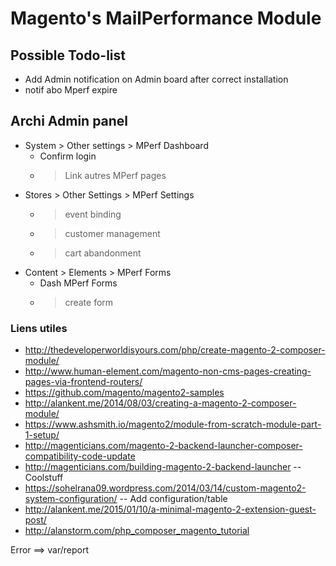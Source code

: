 # Magento's MailPerformance Module
## Possible Todo-list

* Add Admin notification on Admin board after correct installation
* notif abo Mperf expire

## Archi Admin panel
* System > Other settings > MPerf Dashboard
  * Confirm login
  * > Link autres MPerf pages
* Stores > Other Settings > MPerf Settings
  * > event binding
  * > customer management
  * > cart abandonment
* Content > Elements > MPerf Forms
  * Dash MPerf Forms
  * > create form

### Liens utiles
* http://thedeveloperworldisyours.com/php/create-magento-2-composer-module/
* http://www.human-element.com/magento-non-cms-pages-creating-pages-via-frontend-routers/
* https://github.com/magento/magento2-samples
* http://alankent.me/2014/08/03/creating-a-magento-2-composer-module/
* https://www.ashsmith.io/magento2/module-from-scratch-module-part-1-setup/
* http://magenticians.com/magento-2-backend-launcher-composer-compatibility-code-update
* http://magenticians.com/building-magento-2-backend-launcher -- Coolstuff
* https://sohelrana09.wordpress.com/2014/03/14/custom-magento2-system-configuration/ -- Add configuration/table
* http://alankent.me/2015/01/10/a-minimal-magento-2-extension-guest-post/
* http://alanstorm.com/php_composer_magento_tutorial

Error ==> var/report
